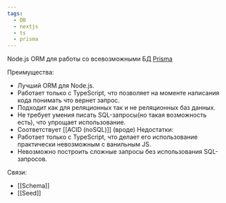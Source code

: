 ```yaml
---
tags:
  - DB
  - nextjs
  - ts
  - prisma
---
```

Node.js ORM для работы со всевозможными БД
[Prisma](https://www.prisma.io/)

Преимущества:
- Лучший ORM для Node.js.
- Работает только с TypeScript, что позволяет на моменте написания кода понимать что вернет запрос.
- Подходит как для реляционных так и не реляционных баз данных.
- Не требует умения писать SQL-запросы(но такая возможность есть), что упрощает использование.
- Соответствует [[ACID (noSQL)]]  (вроде) 
Недостатки:
- Работает только с TypeScript, что делает его использование практически невозможным с ванильным JS.
- Невозможно построить сложные запросы без использования SQL-запросов.

Связи:
- [[Schema]]
- [[Seed]]